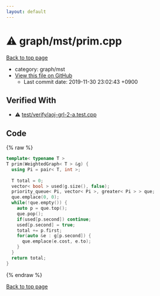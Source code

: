 ```yaml
---
layout: default
---
```


<!-- mathjax config similar to math.stackexchange -->
<script type="text/javascript" async
  src="https://cdnjs.cloudflare.com/ajax/libs/mathjax/2.7.5/MathJax.js?config=TeX-MML-AM_CHTML">
</script>
<script type="text/x-mathjax-config">
  MathJax.Hub.Config({
    TeX: { equationNumbers: { autoNumber: "AMS" }},
    tex2jax: {
      inlineMath: [ ['$','$'] ],
      processEscapes: true
    },
    "HTML-CSS": { matchFontHeight: false },
    displayAlign: "left",
    displayIndent: "2em"
  });
</script>

<script type="text/javascript" src="https://cdnjs.cloudflare.com/ajax/libs/jquery/3.4.1/jquery.min.js"></script>
<script src="https://cdn.jsdelivr.net/npm/jquery-balloon-js@1.1.2/jquery.balloon.min.js" integrity="sha256-ZEYs9VrgAeNuPvs15E39OsyOJaIkXEEt10fzxJ20+2I=" crossorigin="anonymous"></script>
<script type="text/javascript" src="../../../assets/js/copy-button.js"></script>
<link rel="stylesheet" href="../../../assets/css/copy-button.css" />


# :warning: graph/mst/prim.cpp
<a href="../../../index.html">Back to top page</a>

* category: graph/mst
* <a href="{{ site.github.repository_url }}/blob/master/graph/mst/prim.cpp">View this file on GitHub</a>
    - Last commit date: 2019-11-30 23:02:43 +0900




## Verified With
* :warning: <a href="../../../verify/test/verify/aoj-grl-2-a.test.cpp.html">test/verify/aoj-grl-2-a.test.cpp</a>


## Code
{% raw %}
```cpp
template< typename T >
T prim(WeightedGraph< T > &g) {
  using Pi = pair< T, int >;
 
  T total = 0;
  vector< bool > used(g.size(), false);
  priority_queue< Pi, vector< Pi >, greater< Pi > > que;
  que.emplace(0, 0);
  while(!que.empty()) {
    auto p = que.top();
    que.pop();
    if(used[p.second]) continue;
    used[p.second] = true;
    total += p.first;
    for(auto &e : g[p.second]) {
      que.emplace(e.cost, e.to);
    }
  }
  return total;
}

```
{% endraw %}

<a href="../../../index.html">Back to top page</a>

